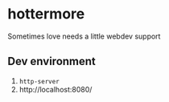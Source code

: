 # hottermore
Sometimes love needs a little webdev support

## Dev environment
1. ```http-server```
2. http://localhost:8080/